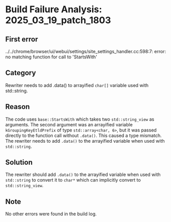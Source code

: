 # Build Failure Analysis: 2025_03_19_patch_1803

## First error

../../chrome/browser/ui/webui/settings/site_settings_handler.cc:598:7: error: no matching function for call to 'StartsWith'

## Category
Rewriter needs to add .data() to arrayified `char[]` variable used with std::string.

## Reason
The code uses `base::StartsWith` which takes two `std::string_view` as arguments. The second argument was an arrayified variable `kGroupingKeyEtldPrefix` of type `std::array<char, 6>`, but it was passed directly to the function call without `.data()`. This caused a type mismatch. The rewriter needs to add `.data()` to the arrayified variable when used with `std::string`.

## Solution
The rewriter should add `.data()` to the arrayified variable when used with `std::string` to convert it to `char*` which can implicitly convert to `std::string_view`.

## Note
No other errors were found in the build log.